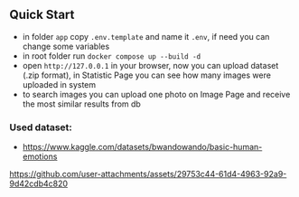 
## Quick Start
- in folder ```app``` copy  ```.env.template``` and name it ```.env```, if need you can change some variables
- in root folder run ```docker compose up --build -d```
- open ```http://127.0.0.1``` in your browser, now you can upload dataset (.zip format), in Statistic Page you can see how many images were uploaded in system
- to search images you can upload one photo on Image Page and receive the most similar results from db

### Used dataset:
- https://www.kaggle.com/datasets/bwandowando/basic-human-emotions

https://github.com/user-attachments/assets/29753c44-61d4-4963-92a9-9d42cdb4c820


